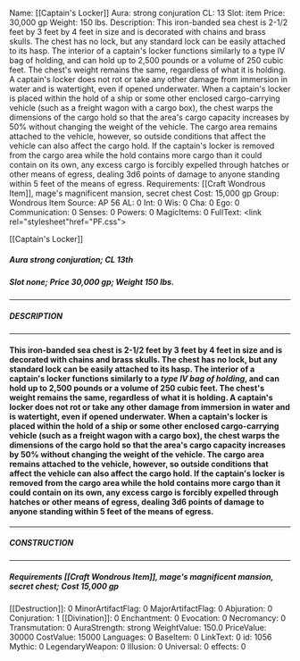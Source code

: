 Name: [[Captain's Locker]]
Aura: strong conjuration
CL: 13
Slot: item
Price: 30,000 gp
Weight: 150 lbs.
Description: This iron-banded sea chest is 2-1/2 feet by 3 feet by 4 feet in size and is decorated with chains and brass skulls. The chest has no lock, but any standard lock can be easily attached to its hasp. The interior of a captain's locker functions similarly to a type IV bag of holding, and can hold up to 2,500 pounds or a volume of 250 cubic feet. The chest's weight remains the same, regardless of what it is holding. A captain's locker does not rot or take any other damage from immersion in water and is watertight, even if opened underwater. When a captain's locker is placed within the hold of a ship or some other enclosed cargo-carrying vehicle (such as a freight wagon with a cargo box), the chest warps the dimensions of the cargo hold so that the area's cargo capacity increases by 50% without changing the weight of the vehicle. The cargo area remains attached to the vehicle, however, so outside conditions that affect the vehicle can also affect the cargo hold. If the captain's locker is removed from the cargo area while the hold contains more cargo than it could contain on its own, any excess cargo is forcibly expelled through hatches or other means of egress, dealing 3d6 points of damage to anyone standing within 5 feet of the means of egress.
Requirements: [[Craft Wondrous Item]], mage's magnificent mansion, secret chest
Cost: 15,000 gp
Group: Wondrous Item
Source: AP 56
AL: 0
Int: 0
Wis: 0
Cha: 0
Ego: 0
Communication: 0
Senses: 0
Powers: 0
MagicItems: 0
FullText: <link rel="stylesheet"href="PF.css"><div class="heading"><p class="alignleft">[[Captain's Locker]]</p><div style="clear: both;"></div></div><div><h5><b>Aura </b>strong conjuration; <b>CL </b>13th</h5><h5><b>Slot </b>none; <b>Price </b>30,000 gp; <b>Weight </b>150 lbs.</h5></div><hr/><div><h5><b>DESCRIPTION</b></h5></div><hr/><div><h4><p>This iron-banded sea chest is 2-1/2 feet by 3 feet by 4 feet in size and is decorated with chains and brass skulls. The chest has no lock, but any standard lock can be easily attached to its hasp. The interior of a captain's locker functions similarly to a <i>type IV bag of holding</i>, and can hold up to 2,500 pounds or a volume of 250 cubic feet. The chest's weight remains the same, regardless of what it is holding. A captain's locker does not rot or take any other damage from immersion in water and is watertight, even if opened underwater. When a captain's locker is placed within the hold of a ship or some other enclosed cargo-carrying vehicle (such as a freight wagon with a cargo box), the chest warps the dimensions of the cargo hold so that the area's cargo capacity increases by 50% without changing the weight of the vehicle. The cargo area remains attached to the vehicle, however, so outside conditions that affect the vehicle can also affect the cargo hold. If the captain's locker is removed from the cargo area while the hold contains more cargo than it could contain on its own, any excess cargo is forcibly expelled through hatches or other means of egress, dealing 3d6 points of damage to anyone standing within 5 feet of the means of egress.</p></h4></div><hr/><div><h5><b>CONSTRUCTION</b></h5></div><hr/><div><h5><b>Requirements </b>[[Craft Wondrous Item]], <i>mage's magnificent mansion</i>, <i>secret chest</i>; <b>Cost </b>15,000 gp</h5></div>
[[Destruction]]: 0
MinorArtifactFlag: 0
MajorArtifactFlag: 0
Abjuration: 0
Conjuration: 1
[[Divination]]: 0
Enchantment: 0
Evocation: 0
Necromancy: 0
Transmutation: 0
AuraStrength: strong
WeightValue: 150.0
PriceValue: 30000
CostValue: 15000
Languages: 0
BaseItem: 0
LinkText: 0
id: 1056
Mythic: 0
LegendaryWeapon: 0
Illusion: 0
Universal: 0
effects: 0
